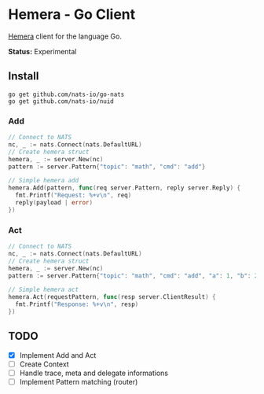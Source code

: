 # Hemera - Go Client
[Hemera](https://github.com/hemerajs/hemera) client for the language Go.

**Status:** Experimental

## Install

```
go get github.com/nats-io/go-nats
go get github.com/nats-io/nuid
```

### Add

```go
// Connect to NATS
nc, _ := nats.Connect(nats.DefaultURL)
// Create hemera struct
hemera, _ := server.New(nc)
pattern := server.Pattern{"topic": "math", "cmd": "add"}

// Simple hemera add
hemera.Add(pattern, func(req server.Pattern, reply server.Reply) {
  fmt.Printf("Request: %+v\n", req)
  reply(payload | error)
})
```

### Act

```go
// Connect to NATS
nc, _ := nats.Connect(nats.DefaultURL)
// Create hemera struct
hemera, _ := server.New(nc)
pattern := server.Pattern{"topic": "math", "cmd": "add", "a": 1, "b": 2}

// Simple hemera act
hemera.Act(requestPattern, func(resp server.ClientResult) {
  fmt.Printf("Response: %+v\n", resp)
})
```

## TODO

- [X] Implement Add and Act
- [ ] Create Context
- [ ] Handle trace, meta and delegate informations
- [ ] Implement Pattern matching (router)
